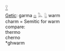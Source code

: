 [𓎃](𓎃)    
[Getic](Getic): garma [𓐍](𓐍) 𓅓 [𓊮](𓊮) warm  
charm = Semitic for warm     
compare:  
thermo  
cherno  
*ghwarm